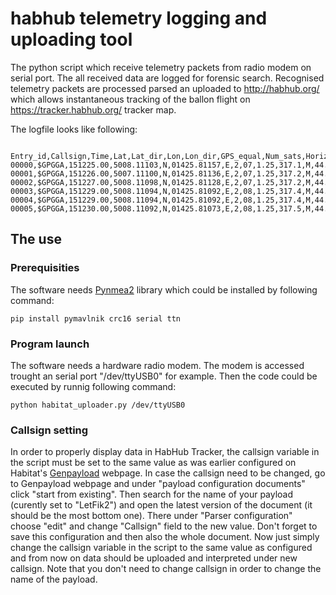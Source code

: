 # habhub telemetry logging and uploading tool 

The python script which receive telemetry packets from radio modem on serial port. The all received data are logged for forensic search. 
Recognised telemetry packets are processed parsed an uploaded to http://habhub.org/ which allows instantaneous tracking of the ballon flight on https://tracker.habhub.org/ tracker map.

The logfile looks like following: 

      Entry_id,Callsign,Time,Lat,Lat_dir,Lon,Lon_dir,GPS_equal,Num_sats,Horizontal_dil,Altitude,Altitude_units,Geo_sep,Geo_sep_units,Age_gps_data,Ref_station_id,Upload_status
    00000,$GPGGA,151225.00,5008.11103,N,01425.81157,E,2,07,1.25,317.1,M,44.3,M,,0000*5E,Forbidden
    00001,$GPGGA,151226.00,5007.11100,N,01425.81136,E,2,07,1.25,317.2,M,44.3,M,,0000*5A,Wrong_checksum
    00002,$GPGGA,151227.00,5008.11098,N,01425.81128,E,2,07,1.25,317.2,M,44.3,M,,0000*54,Forbidden
    00003,$GPGGA,151229.00,5008.11094,N,01425.81092,E,2,08,1.25,317.4,M,44.3,M,,0000*5F,Forbidden
    00004,$GPGGA,151229.00,5008.11094,N,01425.81092,E,2,08,1.25,317.4,M,44.3,M,,0000*5F,Forbidden
    00005,$GPGGA,151230.00,5008.11092,N,01425.81073,E,2,08,1.25,317.5,M,44.3,M,,0000*5F,Forbidden


## The use 

### Prerequisities

The software needs [Pynmea2](https://github.com/Knio/pynmea2) library which could be installed by following command: 

    pip install pymavlnik crc16 serial ttn 
    
### Program launch

The software needs a hardware radio modem.  The modem is accessed trought an serial port "/dev/ttyUSB0" for example. Then the code could be executed by runnig following command: 

    python habitat_uploader.py /dev/ttyUSB0

### Callsign setting

In order to properly display data in HabHub Tracker, the callsign variable in the script must be set to the same value as was earlier configured on Habitat's [Genpayload](http://habitat.habhub.org/genpayload/) webpage. In case the callsign need to be changed, go to Genpayload webpage and under "payload configuration documents" click "start from existing". Then search for the name of your payload (curently set to "LetFik2") and open the latest version of the document (it should be the most bottom one). There under "Parser configuration" choose "edit" and change "Callsign" field to the new value. Don't forget to save this configuration and then also the whole document. Now just simply change the callsign variable in the script to the same value as configured and from now on data should be uploaded and interpreted under new callsign. Note that you don't need to change callsign in order to change the name of the payload.






